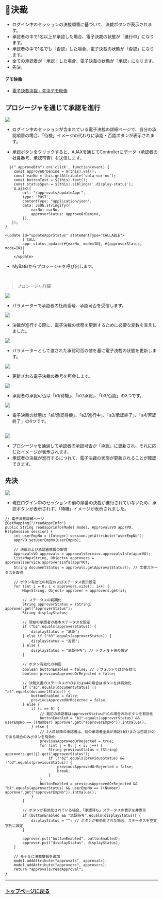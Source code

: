 # 📝決裁
- ログイン中のセッションの決裁順番に基づいて、決裁ボタンが表示されます。
- 承認者の中で1名以上が承認した場合、電子決裁の状態が「進行中」になります。
- 承認者の中で1名でも「否認」した場合、電子決裁の状態が「否認」になります。
- 全ての承認者が「承認」した場合、電子決裁の状態が「承認」になります。
- 先決。

#### デモ映像

- <a href="https://youtu.be/hfSzDxm3IJk">電子決裁決裁・先決デモ映像</a>

## プロシージャを通じて承認を進行
<img src="https://github.com/leewoosang-hub/CollaVore/blob/master/images/accepctOrDenine.png">

- ログイン中のセッションが含まれている電子決裁の詳細ページで、自分の承認順番の場合、「待機」イメージの代わりに承認・否認ボタンが表示されます。
  
- 承認ボタンをクリックすると、AJAXを通じてControllerにデータ（承認者の社員番号、承認可否）を送信します。
  
```
  $(".approveBtn").on('click', function(event) {
	const approveOrDenine = $(this).val();
    const earNo = this.getAttribute('data-ear-no');
    const buttonText = $(this).text();
    const statusSpan = $(this).siblings('.display-status');
    $.ajax({
        url: "/approvals/updateAppr",
        type: 'POST',
        contentType: "application/json",
        data: JSON.stringify({
            earNo: earNo,
            approverStatus: approveOrDenine,
        }),
   });
}
```

```
<update id="updateApprStatus" statementType="CALLABLE">
		{ CALL
		appr_status_update(#{earNo, mode=IN}, #{approverStatus, mode=IN})
		}
	</update>
```

- MyBatisからプロシージャを呼び出します。

 <br>

 <!-- 프로시저 상세 -->
 > プロシージャ詳細

<img src="https://github.com/leewoosang-hub/CollaVore/blob/master/images/procedure1.png">
 
- パラメーターで承認者の社員番号、承認可否を受信します。
  
<img src="https://github.com/leewoosang-hub/CollaVore/blob/master/images/procedure3.png">

- 決裁が進行する際に、電子決裁の状態を更新するために必要な変数を宣言しました。
  
<img src="https://github.com/leewoosang-hub/CollaVore/blob/master/images/procedure2.png">

- パラメーターとして渡された承認可否の値を基に電子決裁の状態を更新します。

<img src="https://github.com/leewoosang-hub/CollaVore/blob/master/images/procedure4.png">

- 更新される電子決裁の番号を照会します。

<img src="https://github.com/leewoosang-hub/CollaVore/blob/master/images/procedure6-2.png">

- 承認者の承認可否は「b1/待機」、「b2/承認」、「b3/否認」の3つです。

<img src="https://github.com/leewoosang-hub/CollaVore/blob/master/images/procedure6.PNG">

- 電子決裁の状態は「a1/承認待機」、「a2/進行中」、「a3/承認終了」、「a4/否認終了」の4つです。

 > 

<br>

<img src="https://github.com/leewoosang-hub/CollaVore/blob/master/images/approval_process.png">

- プロシージャを通過して承認者の承認可否が「承認」に更新され、それに応じたイメージが表示されます。
- 承認者の決裁が進行するにつれて、電子決裁の状態が更新されることが確認できます。

## 先決

<img src="https://github.com/leewoosang-hub/CollaVore/blob/master/images/not_yet.png">

- 現在ログイン中のセッションの前の順番の決裁が進行されていないため、承認ボタンが表示されず、「待機」イメージが表示されました。

```
// 電子決裁詳細ページ
@GetMapping("/readApprInfo")
public String readapprinfo(Model model, ApprovalsVO apprVO, HttpSession session) {
    int userEmpNo = (Integer) session.getAttribute("userEmpNo");
    apprVO.setUserEmpNo(userEmpNo);
    
    // 決裁および承認者情報の取得
    ApprovalsVO approvals = approvalsService.approvalsInfo(apprVO);
    List<Map<String, Object>> approvers = approvalsService.approversInfo(apprVO);
    String documentStatus = approvals.getApprovalStatus(); // 文書ステータスを取得

    // ボタン有効化の判定およびステータス表示設定
    for (int i = 0; i < approvers.size(); i++) {
        Map<String, Object> approver = approvers.get(i);
        
        // ステータスの初期化
        String approverStatus = (String) approver.get("approverStatus");
        String displayStatus;

        // 現在の承認者の基本ステータスを設定
        if ("b2".equals(approverStatus)) {
            displayStatus = "承認";
        } else if ("b3".equals(approverStatus)) {
            displayStatus = "否認";
        } else {
            displayStatus = "承認待ち"; // デフォルト値の設定
        }

        // ボタン有効化の判定
        boolean buttonEnabled = false; // デフォルトでは非有効化
        boolean previousApprovedOrRejected = false;

        // 決裁文書のステータスがa3またはa4の場合はボタンを非有効化
        if ("a3".equals(documentStatus) || "a4".equals(documentStatus)) {
            buttonEnabled = false;
            previousApprovedOrRejected = false;
        } else {
            if (i == 0) {
                // 最初の承認者はapproverStatusがb1の場合のみボタンを有効化
                buttonEnabled = "b1".equals(approverStatus) && userEmpNo == ((Number) approver.get("approverEmpNo")).intValue();
            } else {
                // 2人目以降の承認者は、前の承認者全員が承認(b3)または否認(b2)である場合のみボタンを有効化
                previousApprovedOrRejected = true;
                for (int j = 0; j < i; j++) {
                    String previousStatus = (String) approvers.get(j).get("approverStatus");
                    if (!"b2".equals(previousStatus) && !"b3".equals(previousStatus)) {
                        previousApprovedOrRejected = false;
                        break;
                    }
                }
                buttonEnabled = previousApprovedOrRejected && "b1".equals(approverStatus) && userEmpNo == ((Number) approver.get("approverEmpNo")).intValue();
            }
        }

        // ボタンが有効化されている場合、「承認待ち」ステータスの表示を非表示
        if (buttonEnabled && "承認待ち".equals(displayStatus)) {
            displayStatus = ""; // ボタンが有効化された場合、ステータスを空文字列に設定
        }

        approver.put("buttonEnabled", buttonEnabled);
        approver.put("displayStatus", displayStatus);
    }

    // モデルに決裁情報を追加
    model.addAttribute("approvals", approvals);
    model.addAttribute("approvers", approvers);
    return "approvals/readApproval";
}
```

----
### <a href="https://github.com/leewoosang-hub/CollaVore">トップページに戻る
